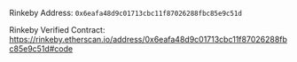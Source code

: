 Rinkeby Address: `0x6eafa48d9c01713cbc11f87026288fbc85e9c51d`

Rinkeby Verified Contract: https://rinkeby.etherscan.io/address/0x6eafa48d9c01713cbc11f87026288fbc85e9c51d#code
